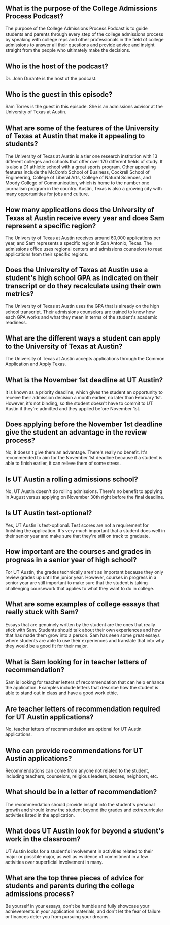 ## What is the purpose of the College Admissions Process Podcast?
The purpose of the College Admissions Process Podcast is to guide students and parents through every step of the college admissions process by speaking with college reps and other professionals in the field of college admissions to answer all their questions and provide advice and insight straight from the people who ultimately make the decisions.

## Who is the host of the podcast?
Dr. John Durante is the host of the podcast.

## Who is the guest in this episode?
Sam Torres is the guest in this episode. She is an admissions advisor at the University of Texas at Austin.

## What are some of the features of the University of Texas at Austin that make it appealing to students?
The University of Texas at Austin is a tier one research institution with 13 different colleges and schools that offer over 170 different fields of study. It is also a D1 athletic school with a great sports program. Other appealing features include the McComb School of Business, Cockrell School of Engineering, College of Liberal Arts, College of Natural Sciences, and Moody College of Communication, which is home to the number one journalism program in the country. Austin, Texas is also a growing city with many opportunities for jobs and culture.

## How many applications does the University of Texas at Austin receive every year and does Sam represent a specific region?
The University of Texas at Austin receives around 60,000 applications per year, and Sam represents a specific region in San Antonio, Texas. The admissions office uses regional centers and admissions counselors to read applications from their specific regions.

## Does the University of Texas at Austin use a student's high school GPA as indicated on their transcript or do they recalculate using their own metrics?
The University of Texas at Austin uses the GPA that is already on the high school transcript. Their admissions counselors are trained to know how each GPA works and what they mean in terms of the student's academic readiness.

## What are the different ways a student can apply to the University of Texas at Austin?
The University of Texas at Austin accepts applications through the Common Application and Apply Texas.

## What is the November 1st deadline at UT Austin?
It is known as a priority deadline, which gives the student an opportunity to receive their admission decision a month earlier, no later than February 1st. However, it's not binding, so the student doesn't have to commit to UT Austin if they're admitted and they applied before November 1st.

## Does applying before the November 1st deadline give the student an advantage in the review process?
No, it doesn't give them an advantage. There's really no benefit. It's recommended to aim for the November 1st deadline because if a student is able to finish earlier, it can relieve them of some stress.

## Is UT Austin a rolling admissions school?
No, UT Austin doesn't do rolling admissions. There's no benefit to applying in August versus applying on November 30th right before the final deadline.

## Is UT Austin test-optional?
Yes, UT Austin is test-optional. Test scores are not a requirement for finishing the application. It's very much important that a student does well in their senior year and make sure that they're still on track to graduate.

## How important are the courses and grades in progress in a senior year of high school?
For UT Austin, the grades technically aren't as important because they only review grades up until the junior year. However, courses in progress in a senior year are still important to make sure that the student is taking challenging coursework that applies to what they want to do in college.

## What are some examples of college essays that really stuck with Sam?
Essays that are genuinely written by the student are the ones that really stick with Sam. Students should talk about their own experiences and how that has made them grow into a person. Sam has seen some great essays where students are able to use their experiences and translate that into why they would be a good fit for their major.

## What is Sam looking for in teacher letters of recommendation?
Sam is looking for teacher letters of recommendation that can help enhance the application. Examples include letters that describe how the student is able to stand out in class and have a good work ethic.

## Are teacher letters of recommendation required for UT Austin applications?
No, teacher letters of recommendation are optional for UT Austin applications.

## Who can provide recommendations for UT Austin applications?
Recommendations can come from anyone not related to the student, including teachers, counselors, religious leaders, bosses, neighbors, etc.

## What should be in a letter of recommendation?
The recommendation should provide insight into the student's personal growth and should know the student beyond the grades and extracurricular activities listed in the application.

## What does UT Austin look for beyond a student's work in the classroom?
UT Austin looks for a student's involvement in activities related to their major or possible major, as well as evidence of commitment in a few activities over superficial involvement in many.

## What are the top three pieces of advice for students and parents during the college admissions process?
Be yourself in your essays, don't be humble and fully showcase your achievements in your application materials, and don't let the fear of failure or finances deter you from pursuing your dreams.

